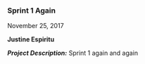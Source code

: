 
### Sprint 1 Again

November 25, 2017

**Justine Espiritu**


__*Project Description:*__ Sprint 1 again and again
